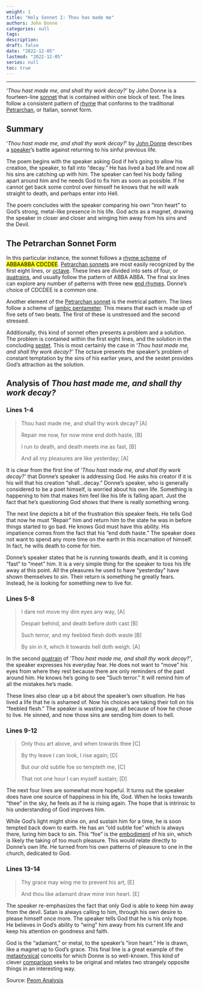 ```yaml
---
weight: 1
title: "Holy Sonnet I: Thou has made me"
authors: John Donne
categories: null
tags:
description: 
draft: false
date: "2022-12-05"
lastmod: "2022-12-05"
series: null
toc: true
---
```



<!--more-->
---

‘*Thou hast made me, and shall thy work decay?’* by John Donne is a fourteen-line [sonnet](https://poemanalysis.com/poetic-form/sonnet/) that is contained within one block of text. The lines follow a consistent pattern of [rhyme](https://poemanalysis.com/literary-device/rhyme/) that conforms to the traditional [Petrarchan](https://poemanalysis.com/poetic-form/petrarchan-sonnet/), or Italian, sonnet form.



## Summary

‘*Thou hast made me, and shall thy work decay?*’ by [John Donne](https://poemanalysis.com/john-donne/) describes a [speaker](https://poemanalysis.com/diction/speaker-in-poetry/)’s battle against returning to his sinful previous life.

The poem begins with the speaker asking God if he’s going to allow his creation, the speaker, to fall into “decay.” He has lived a bad life and now all his sins are catching up with him. The speaker can feel his body falling apart around him and he needs God to fix him as soon as possible. If he cannot get back some control over himself he knows that he will walk straight to death, and perhaps enter into Hell.

The poem concludes with the speaker comparing his own “iron heart” to God’s strong, metal-like presence in his life. God acts as a magnet, drawing the speaker in closer and closer and winging him away from his sins and the Devil.

## The Petrarchan Sonnet Form

In this particular instance, the sonnet follows a [rhyme scheme](https://poemanalysis.com/definition/rhyme-scheme/) of <mark class = "lemon">ABBAABBA CDCDEE</mark>. [Petrarchan sonnets](https://poemanalysis.com/poetic-form/petrarchan-sonnet/) are most easily recognized by the first eight lines, or [octave](https://poemanalysis.com/poetic-form/octave/). These lines are divided into sets of four, or [quatrains](https://poemanalysis.com/poetic-form/quatrain/), and usually follow the pattern of ABBA ABBA. The final six lines can explore any number of patterns with three new [end rhymes](https://poemanalysis.com/literary-device/end-rhyme/). Donne’s choice of CDCDEE is a common one.

Another element of the [Petrarchan sonnet](https://poemanalysis.com/poetic-form/petrarchan-sonnet/) is the metrical pattern. The lines follow a scheme of [iambic pentameter](https://poemanalysis.com/poetic-meter/iambic-pentameter/). This means that each is made up of five sets of two beats. The first of these is unstressed and the second stressed.

Additionally, this kind of sonnet often presents a problem and a solution. The problem is contained within the first eight lines, and the solution in the concluding [sestet](https://poemanalysis.com/poetic-form/sestet/). This is most certainly the case in ‘*Thou hast made me, and shall thy work decay?’* The octave presents the speaker’s problem of constant temptation by the sins of his earlier years, and the sestet provides God’s attraction as the solution.

## Analysis of *Thou hast made me, and shall thy work decay?*

### Lines 1-4

> Thou hast made me, and shall thy work decay? [A]
> 
> Repair me now, for now mine end doth haste, [B]
> 
> I run to death, and death meets me as fast, [B]
> 
> And all my pleasures are like yesterday; [A]
> 

It is clear from the first line of ‘*Thou hast made me, and shall thy work decay?’* that Donne’s speaker is addressing God. He asks his creator if it is his will that his creation “shall…decay.” Donne’s speaker, who is generally considered to be a poet himself, is worried about his own life. Something is happening to him that makes him feel like his life is falling apart. Just the fact that he’s questioning God shows that there is really something wrong.

The next line depicts a bit of the frustration this speaker feels. He tells God that now he must “Repair” him and return him to the state he was in before things started to go bad. He knows God must have this ability. His impatience comes from the fact that his “end doth haste.” The speaker does not want to spend any more time on the earth in this incarnation of himself. In fact, he wills death to come for him.

Donne’s speaker states that he is running towards death, and it is coming “fast” to “meet” him. It is a very simple thing for the speaker to toss his life away at this point. All the pleasures he used to have “yesterday” have shown themselves to sin. Their return is something he greatly fears. Instead, he is looking for something new to live for.

### Lines 5-8

> I dare not move my dim eyes any way, [A]
> 
> Despair behind, and death before doth cast [B]
> 
> Such terror, and my feebled flesh doth waste [B]
> 
> By sin in it, which it towards hell doth weigh. [A]
> 

In the second [quatrain](https://poemanalysis.com/poetic-form/quatrain/) of ‘*Thou hast made me, and shall thy work decay?’*, the speaker expresses his everyday fear. He does not want to “move” his eyes from where they rest because there are only reminders of the past around him. He knows he’s going to see “Such terror.” It will remind him of all the mistakes he’s made.

These lines also clear up a bit about the speaker’s own situation. He has lived a life that he is ashamed of. Now his choices are taking their toll on his “feebled flesh.” The speaker is wasting away, all because of how he chose to live. He sinned, and now those sins are sending him down to hell.

### Lines 9-12

> Only thou art above, and when towards thee [C]
> 
> By thy leave I can look, I rise again; [D]
> 
> But our old subtle foe so tempteth me, [C]
> 
> That not one hour I can myself sustain; [D]
> 

The next four lines are somewhat more hopeful. It turns out the speaker does have one source of happiness in his life, God. When he looks towards “thee” in the sky, he feels as if he is rising again. The hope that is intrinsic to his understanding of God improves him.

While God’s light might shine on, and sustain him for a time, he is soon tempted back down to earth. He has an “old subtle foe” which is always there, luring him back to sin. This “foe” is the [embodiment](https://poemanalysis.com/literary-device/personification/) of his sin, which is likely the taking of too much pleasure. This would relate directly to Donne’s own life. He turned from his own patterns of pleasure to one in the church, dedicated to God.

### Lines 13-14

> Thy grace may wing me to prevent his art, [E]
> 
> And thou like adamant draw mine iron heart. [E]
> 

The speaker re-emphasizes the fact that only God is able to keep him away from the devil. Satan is always calling to him, through his own desire to please himself once more. The speaker tells God that he is his only hope. He believes in God’s ability to “wing” him away from his current life and keep his attention on goodness and faith.

God is the “adamant,” or metal, to the speaker’s “iron heart.” He is drawn, like a magnet up to God’s grace. This final line is a great example of the [metaphysical](https://poemanalysis.com/movement/metaphysical-poetry/) conceits for which Donne is so well-known. This kind of clever [comparison](https://poemanalysis.com/literary-device/juxtaposition/) seeks to be original and relates two strangely opposite things in an interesting way.



Source: <a href = "https://poemanalysis.com/john-donne/thou-hast-made-me-and-shall-thy-work-decay/" target="_blank" rel="noopener noreferrer">Peom Analysis</a>
